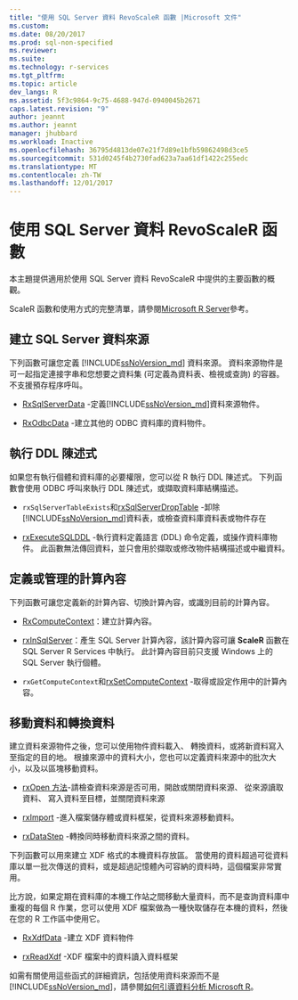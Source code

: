 ```yaml
---
title: "使用 SQL Server 資料 RevoScaleR 函數 |Microsoft 文件"
ms.custom: 
ms.date: 08/20/2017
ms.prod: sql-non-specified
ms.reviewer: 
ms.suite: 
ms.technology: r-services
ms.tgt_pltfrm: 
ms.topic: article
dev_langs: R
ms.assetid: 5f3c9864-9c75-4688-947d-0940045b2671
caps.latest.revision: "9"
author: jeannt
ms.author: jeannt
manager: jhubbard
ms.workload: Inactive
ms.openlocfilehash: 36795d4813de07e21f7d89e1bfb59862498d3ce5
ms.sourcegitcommit: 531d0245f4b2730fad623a7aa61df1422c255edc
ms.translationtype: MT
ms.contentlocale: zh-TW
ms.lasthandoff: 12/01/2017
---
```

# <a name="revoscaler-functions-for-working-with-sql-server-data"></a>使用 SQL Server 資料 RevoScaleR 函數

本主題提供適用於使用 SQL Server 資料 RevoScaleR 中提供的主要函數的概觀。

ScaleR 函數和使用方式的完整清單，請參閱[Microsoft R Server](https://docs.microsoft.com/r-server/r-reference/revoscaler/revoscaler)參考。

## <a name="create-sql-server-data-sources"></a>建立 SQL Server 資料來源

下列函數可讓您定義 [!INCLUDE[ssNoVersion_md](../../includes/ssnoversion-md.md)] 資料來源。 資料來源物件是可一起指定連接字串和您想要之資料集 (可定義為資料表、檢視或查詢) 的容器。 不支援預存程序呼叫。

+ [RxSqlServerData](https://docs.microsoft.com/r-server/r-reference/revoscaler/rxsqlserverdata) -定義[!INCLUDE[ssNoVersion_md](../../includes/ssnoversion-md.md)]資料來源物件。

+ [RxOdbcData](https://docs.microsoft.com/r-server/r-reference/revoscaler/rxodbcdata) -建立其他的 ODBC 資料庫的資料物件。 

## <a name="perform-ddl-statements"></a>執行 DDL 陳述式

如果您有執行個體和資料庫的必要權限，您可以從 R 執行 DDL 陳述式。 下列函數會使用 ODBC 呼叫來執行 DDL 陳述式，或擷取資料庫結構描述。

+ `rxSqlServerTableExists`和[rxSqlServerDropTable](https://docs.microsoft.com/r-server/r-reference/revoscaler/rxsqlserverdroptable) -卸除[!INCLUDE[ssNoVersion_md](../../includes/ssnoversion-md.md)]資料表，或檢查資料庫資料表或物件存在

+ [rxExecuteSQLDDL](https://docs.microsoft.com/r-server/r-reference/revoscaler/rxexecutesqlddl) -執行資料定義語言 (DDL) 命令定義，或操作資料庫物件。 此函數無法傳回資料，並只會用於擷取或修改物件結構描述或中繼資料。

## <a name="define-or-manage-compute-contexts"></a>定義或管理的計算內容

下列函數可讓您定義新的計算內容、切換計算內容，或識別目前的計算內容。

+ [RxComputeContext](https://docs.microsoft.com/r-server/r-reference/revoscaler/rxcomputecontext)：建立計算內容。

+ [rxInSqlServer](https://docs.microsoft.com/r-server/r-reference/revoscaler/rxinsqlserver)：產生 SQL Server 計算內容，該計算內容可讓 **ScaleR** 函數在 SQL Server R Services 中執行。 此計算內容目前只支援 Windows 上的 SQL Server 執行個體。

+ `rxGetComputeContext`和[rxSetComputeContext](https://docs.microsoft.com/r-server/r-reference/revoscaler/rxgetcomputecontext) -取得或設定作用中的計算內容。

## <a name="move-data-and-transform-data"></a>移動資料和轉換資料

建立資料來源物件之後，您可以使用物件資料載入、 轉換資料，或將新資料寫入至指定的目的地。 根據來源中的資料大小，您也可以定義資料來源中的批次大小，以及以區塊移動資料。

+ [rxOpen 方法](https://docs.microsoft.com/r-server/r-reference/revoscaler/rxopen-methods)-請檢查資料來源是否可用，開啟或關閉資料來源、 從來源讀取資料、 寫入資料至目標，並關閉資料來源

+ [rxImport](https://docs.microsoft.com/r-server/r-reference/revoscaler/rximport) -進入檔案儲存體或資料框架，從資料來源移動資料。

+ [rxDataStep](https://docs.microsoft.com/r-server/r-reference/revoscaler/rxdatastep) -轉換同時移動資料來源之間的資料。

下列函數可以用來建立 XDF 格式的本機資料存放區。 當使用的資料超過可從資料庫以單一批次傳送的資料，或是超過記憶體內可容納的資料時，這個檔案非常實用。

比方說，如果定期在資料庫的本機工作站之間移動大量資料，而不是查詢資料庫中重複的每個 R 作業，您可以使用 XDF 檔案做為一種快取儲存在本機的資料，然後在您的 R 工作區中使用它。

+ [RxXdfData](https://docs.microsoft.com/r-server/r-reference/revoscaler/rxxdfdata) -建立 XDF 資料物件

+ [rxReadXdf](https://docs.microsoft.com/r-server/r-reference/revoscaler/rxreadxdf) -XDF 檔案中的資料讀入資料框架

如需有關使用這些函式的詳細資訊，包括使用資料來源而不是[!INCLUDE[ssNoVersion_md](../../includes/ssnoversion-md.md)]，請參閱[如何引導資料分析 Microsoft R](https://docs.microsoft.com/r-server/r/how-to-introduction)。
